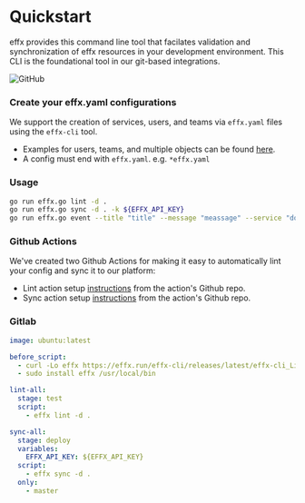 # Quickstart

effx provides this command line tool that facilates validation and synchronization of effx resources in your development environment. This CLI is the foundational tool in our git-based integrations.

![GitHub](https://img.shields.io/github/license/effxhq/effx-cli)


### Create your effx.yaml configurations

We support the creation of services, users, and teams via `effx.yaml` files using the `effx-cli` tool.

- Examples for users, teams, and multiple objects can be found [here](./examples/).
- A config must end with `effx.yaml`. e.g. `*effx.yaml`

### Usage

```bash
go run effx.go lint -d .
go run effx.go sync -d . -k ${EFFX_API_KEY}
go run effx.go event --title "title" --message "meassage" --service "dooku" --tags "key:value" --actions "alert:name:https://pagerduty.com -k $EFFX_API_KEY 
```

### Github Actions

We've created two Github Actions for making it easy to automatically lint your config and sync it to our platform:

- Lint action setup [instructions](https://github.com/effxhq/effx-lint-action) from the action's Github repo.
- Sync action setup [instructions](https://github.com/effxhq/effx-sync-action) from the action's Github repo.

### Gitlab

```yaml
image: ubuntu:latest

before_script:
  - curl -Lo effx https://effx.run/effx-cli/releases/latest/effx-cli_Linux_x86_64
  - sudo install effx /usr/local/bin

lint-all:
  stage: test
  script:
    - effx lint -d .

sync-all:
  stage: deploy
  variables:
    EFFX_API_KEY: ${EFFX_API_KEY}
  script:
    - effx sync -d .
  only:
    - master
```
